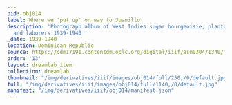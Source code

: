 ```yaml
---
pid: obj014
label: Where we 'put up' on way to Juanillo
description: 'Photograph album of West Indies sugar bourgeoisie, plantation owners,
  and laborers 1939-1940 '
_date: 1939-1940
location: Dominican Republic
source: https://cdm17191.contentdm.oclc.org/digital/iiif/asm0304/1340/full/full/0/default.jpg
order: '13'
layout: dreamlab_item
collection: dreamlab
thumbnail: "/img/derivatives/iiif/images/obj014/full/250,/0/default.jpg"
full: "/img/derivatives/iiif/images/obj014/full/1140,/0/default.jpg"
manifest: "/img/derivatives/iiif/obj014/manifest.json"
---
```

